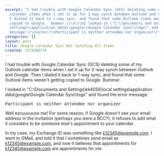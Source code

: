 ```yaml
---
excerpt: "I had trouble with Google Calendar Sync (GCS) deleting some of my Outlook
  calendar items when I set it up for 2-way synch between Outlook and Google.  Then
  I dialed it back to 1-way sync, and found that some Outlook items weren't getting
  copied to Google.  Bummer.\r\n\r\nI looked in \"C:\\Documents and Settings\\kk4056\\local
  settings\\application data\\google\\Google Calendar Sync\\logs\" and found the error
  message:\r\n<pre>\r\nParticipant is neither attendee nor organizer\r\n</pre>\r"
categories: []
layout: post
title: Google Calendar Sync Not Synching All Items
created: 1274308778
---
```

I had trouble with Google Calendar Sync (GCS) deleting some of my Outlook calendar items when I set it up for 2-way synch between Outlook and Google.  Then I dialed it back to 1-way sync, and found that some Outlook items weren't getting copied to Google.  Bummer.

I looked in "C:\Documents and Settings\kk4056\local settings\application data\google\Google Calendar Sync\logs" and found the error message:
<pre>
Participant is neither attendee nor organizer
</pre>
Well excuuuuuse me!  For some reason, if Google doesn't see your email address in the invitation (perhaps you were a BCC?), it refuses to add what it considers to be someone else's appointment to your calendar.

In my case, my Exchange ID was something like k12345@example.com.  I went to GMail, and told it that I sometimes send email as k12345@example.com, and now it believes that appointments for k12345@example.com are appointments for me.
